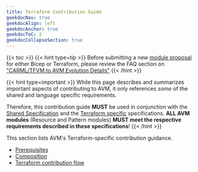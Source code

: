 ```yaml
---
title: Terraform Contribution Guide
geekdocNav: true
geekdocAlign: left
geekdocAnchor: true
geekdocToC: 2
geekdocCollapseSection: true
---
```


{{< toc >}}
{{< hint type=tip >}}
Before submitting a new [module proposal](https://aka.ms/avm/moduleproposal) for either Bicep or Terraform, please review the FAQ section on ["CARML/TFVM to AVM Evolution Details"](/Azure-Verified-Modules/faq/#carmltfvm-to-avm-evolution-details)
{{< /hint >}}

{{< hint type=important >}}
While this page describes and summarizes important aspects of contributing to AVM, it only references _some_ of the shared and language specific requirements.

Therefore, this contribution guide **MUST** be used in conjunction with the [Shared Specification](/Azure-Verified-Modules/specs/shared/) and the [Terraform specific](/Azure-Verified-Modules/specs/terraform/) specifications. **ALL AVM modules** (Resource and Pattern modules) **MUST meet the respective requirements described in these specifications**!
{{< /hint >}}

This section lists AVM's Terraform-specific contribution guidance.

- [Prerequisites](/Azure-Verified-Modules/contributing/terraform/prerequisites/)
- [Composition](/Azure-Verified-Modules/contributing/terraform/composition/)
- [Terraform contribution flow](/Azure-Verified-Modules/contributing/terraform/terraform-contribution-flow/)
